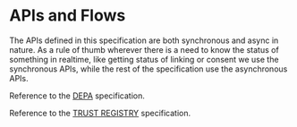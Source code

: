 
# APIs and Flows

The APIs defined in this specification are both synchronous and async in nature. As a rule of thumb wherever there is a need to know the status of something in realtime, like getting status of linking or consent we use the synchronous APIs, while the rest of the specification use the asynchronous APIs.
  
Reference to the [DEPA](https://swagger-ui.rebit.org.in/?url=https://raw.githubusercontent.com/iSPIRT/DEPA/0.2/depa.yaml) specification.

Reference to the [TRUST REGISTRY](https://swagger-ui.rebit.org.in/?url=https://raw.githubusercontent.com/iSPIRT/DEPA/0.2/registry.yaml) specification.
